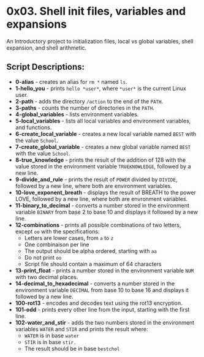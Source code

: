 # 0x03. Shell init files, variables and expansions

An Introductory project to initialization files, local vs global variables, shell expansion, and shell arithmetic.

## Script Descriptions:

- **0-alias** - creates an alias for `rm *` named `ls`.
- **1-hello_you** - prints `hello *user*`, where `*user*` is the current Linux user.
- **2-path** - adds the directory `/action` to the end of the `PATH`.
- **3-paths** - counts the number of directories in the `PATH`.
- **4-global_variables** - lists environment variables.
- **5-local_variables** - lists all local variables and environment variables, and functions.
- **6-create_local_variable** - creates a new local variable named `BEST` with the value `School`.
- **7-create_global_variable** - creates a new global variable named `BEST` with the value `School`.
- **8-true_knowledge** - prints the result of the addition of 128 with the value stored in the environment variable `TRUEKNOWLEDGE`, followed by a new line.
- **9-divide_and_rule** - prints the result of `POWER` divided by `DIVIDE`, followed by a new line, where both are environment variables.
- **10-love_exponent_breath** - displays the result of BREATH to the power LOVE, followed by a new line, where both are envronment variables.
- **11-binary_to_decimal** - converts a number stored in the environment variable `BINARY` from base 2 to base 10 and displays it followed by a new line.
- **12-combinations** - prints all possible combinations of two letters, except `oo` with the specifications:
  - Letters are lower cases, from `a` to `z`
  - One combinaison per line
  - The output should be alpha ordered, starting with `aa`
  - Do not print `oo`
  - Script file should contain a maximum of 64 characters
- **13-print_float** - prints a number stored in the environment variable `NUM` with two decimal places.
- **14-decimal_to_hexadecimal** - converts a number stored in the environment variable `DECIMAL` from base 10 to base 16 and displays it followed by a new line.
- **100-rot13** - encodes and decodes text using the rot13 encryption.
- **101-odd** - prints every other line from the input, starting with the first line.
- **102-water_and_stir** - adds the two numbers stored in the environment variables `WATER` and `STIR` and prints the result where:
  - `WATER` is in base `water`
  - `STIR` is in base `stir.`
  - The result should be in base `bestchol`
